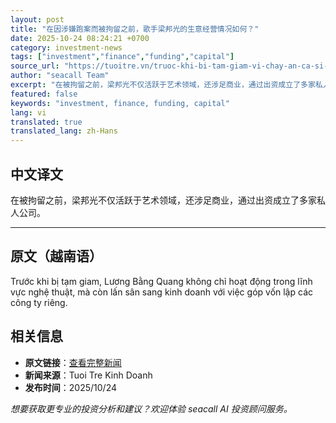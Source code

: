 ```yaml
---
layout: post
title: "在因涉嫌跑案而被拘留之前，歌手梁邦光的生意经营情况如何？"
date: 2025-10-24 08:24:21 +0700
category: investment-news
tags: ["investment","finance","funding","capital"]
source_url: "https://tuoitre.vn/truoc-khi-bi-tam-giam-vi-chay-an-ca-si-luong-bang-quang-kinh-doanh-ra-sao-2025102412004789.htm"
author: "seacall Team"
excerpt: "在被拘留之前，梁邦光不仅活跃于艺术领域，还涉足商业，通过出资成立了多家私人公司。..."
featured: false
keywords: "investment, finance, funding, capital"
lang: vi
translated: true
translated_lang: zh-Hans
---
```


## 中文译文

在被拘留之前，梁邦光不仅活跃于艺术领域，还涉足商业，通过出资成立了多家私人公司。

---

## 原文（越南语）

Trước khi bị tạm giam, Lương Bằng Quang không chỉ hoạt động trong lĩnh vực nghệ thuật, mà còn lấn sân sang kinh doanh với việc góp vốn lập các công ty riêng.

## 相关信息

- **原文链接**：[查看完整新闻](https://tuoitre.vn/truoc-khi-bi-tam-giam-vi-chay-an-ca-si-luong-bang-quang-kinh-doanh-ra-sao-2025102412004789.htm)
- **新闻来源**：Tuoi Tre Kinh Doanh
- **发布时间**：2025/10/24

*想要获取更专业的投资分析和建议？欢迎体验 seacall AI 投资顾问服务。*